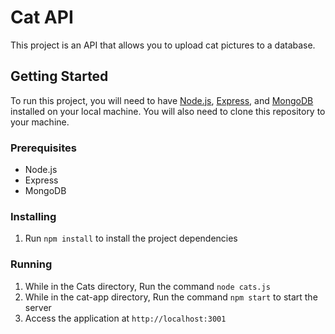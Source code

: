 # Cat API

This project is an API that allows you to upload cat pictures to a database.

## Getting Started

To run this project, you will need to have [Node.js](https://nodejs.org/en/), [Express](https://expressjs.com/), and [MongoDB](https://www.mongodb.com/) installed on your local machine. You will also need to clone this repository to your machine.

### Prerequisites

- Node.js
- Express
- MongoDB

### Installing

1. Run `npm install` to install the project dependencies

### Running

1. While in the Cats directory, Run the command `node cats.js`
2. While in the cat-app directory, Run the command `npm start` to start the server
3. Access the application at `http://localhost:3001`
